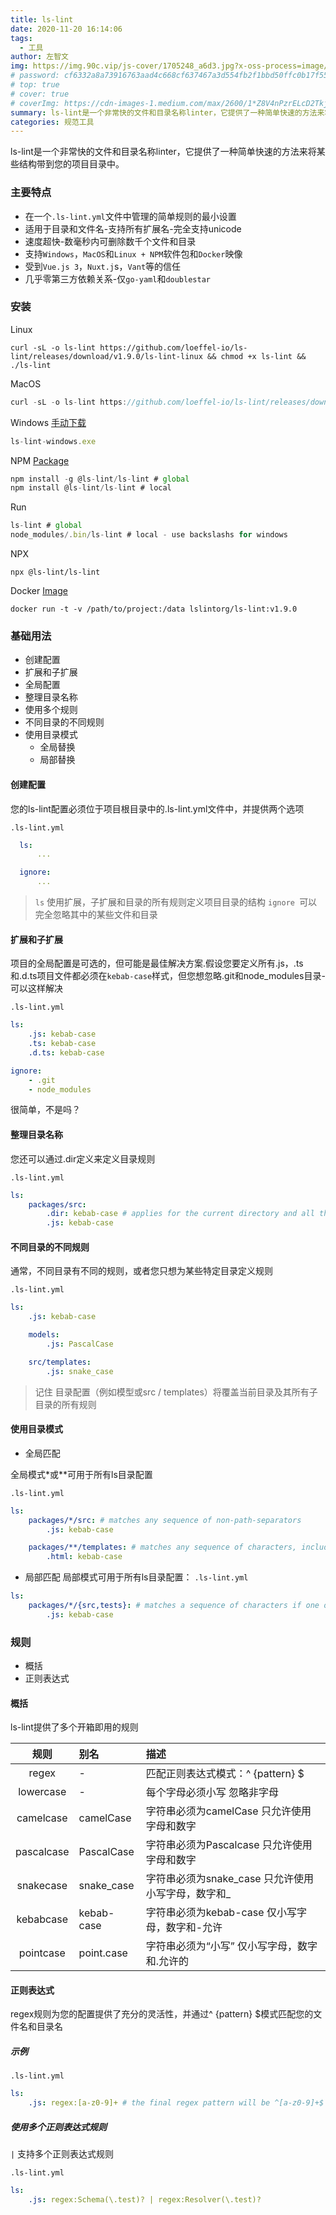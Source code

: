 ```yaml
---
title: ls-lint
date: 2020-11-20 16:14:06
tags:
  - 工具
author: 左智文
img: https://img.90c.vip/js-cover/1705248_a6d3.jpg?x-oss-process=image/format,webp
# password: cf6332a8a73916763aad4c668cf637467a3d554fb2f1bbd50ffc0b17f55129bc
# top: true
# cover: true
# coverImg: https://cdn-images-1.medium.com/max/2600/1*Z8V4nPzrELcD2Tkjy4DtNQ.png
summary: ls-lint是一个非常快的文件和目录名称linter，它提供了一种简单快速的方法来将某些结构带到您的项目目录中。
categories: 规范工具
---
```


ls-lint是一个非常快的文件和目录名称linter，它提供了一种简单快速的方法来将某些结构带到您的项目目录中。

### 主要特点

- 在一个`.ls-lint.yml`文件中管理的简单规则的最小设置
- 适用于目录和文件名-支持所有扩展名-完全支持unicode
- 速度超快-数毫秒内可删除数千个文件和目录
- 支持`Windows`，`MacOS`和`Linux + NPM`软件包和`Docker`映像
- 受到`Vue.js 3`，`Nuxt.j`s，`Vant`等的信任
- 几乎零第三方依赖关系-仅`go-yaml`和`doublestar`

### 安装

Linux

```bush
curl -sL -o ls-lint https://github.com/loeffel-io/ls-lint/releases/download/v1.9.0/ls-lint-linux && chmod +x ls-lint && ./ls-lint
```

MacOS

```js
curl -sL -o ls-lint https://github.com/loeffel-io/ls-lint/releases/download/v1.9.0/ls-lint-darwin && chmod +x ls-lint && ./ls-lint
```

Windows [手动下载](https://github.com/loeffel-io/ls-lint/releases/download/v1.9.0/ls-lint-windows.exe)

```js
ls-lint-windows.exe
```

NPM [Package](https://www.npmjs.com/package/@ls-lint/ls-lint)

```js
npm install -g @ls-lint/ls-lint # global
npm install @ls-lint/ls-lint # local
```

Run

```js
ls-lint # global
node_modules/.bin/ls-lint # local - use backslashs for windows
```

NPX

```bush
npx @ls-lint/ls-lint
```


Docker [Image](https://hub.docker.com/r/lslintorg/ls-lint)

```bush
docker run -t -v /path/to/project:/data lslintorg/ls-lint:v1.9.0
```

### 基础用法

- 创建配置
- 扩展和子扩展
- 全局配置
- 整理目录名称
- 使用多个规则
- 不同目录的不同规则
- 使用目录模式
  - 全局替换
  - 局部替换

#### 创建配置

您的ls-lint配置必须位于项目根目录中的.ls-lint.yml文件中，并提供两个选项

`.ls-lint.yml`

```yml
  ls:
      ...

  ignore:
      ...
```

> `ls` 使用扩展，子扩展和目录的所有规则定义项目目录的结构 `ignore `可以完全忽略其中的某些文件和目录

#### 扩展和子扩展

项目的全局配置是可选的，但可能是最佳解决方案.假设您要定义所有.js，.ts和.d.ts项目文件都必须在`kebab-case`样式，但您想忽略.git和node_modules目录-可以这样解决

`.ls-lint.yml`
```yml
ls:
    .js: kebab-case
    .ts: kebab-case
    .d.ts: kebab-case

ignore:
    - .git
    - node_modules
```

很简单，不是吗？

#### 整理目录名称

您还可以通过.dir定义来定义目录规则


`.ls-lint.yml`
```yml
ls:
    packages/src:
        .dir: kebab-case # applies for the current directory and all their subdirectories
        .js: kebab-case
```

#### 不同目录的不同规则

通常，不同目录有不同的规则，或者您只想为某些特定目录定义规则

`.ls-lint.yml`
```yml
ls:
    .js: kebab-case

    models:
        .js: PascalCase

    src/templates:
        .js: snake_case
```

> 记住 目录配置（例如模型或src / templates）将覆盖当前目录及其所有子目录的所有规则

#### 使用目录模式

- 全局匹配

全局模式*或**可用于所有ls目录配置

`.ls-lint.yml`
```yaml
ls:
    packages/*/src: # matches any sequence of non-path-separators
        .js: kebab-case

    packages/**/templates: # matches any sequence of characters, including path separators
        .html: kebab-case
```

- 局部匹配
局部模式可用于所有ls目录配置：
`.ls-lint.yml`
```yml
ls:
    packages/*/{src,tests}: # matches a sequence of characters if one of the comma-separated alternatives matches
        .js: kebab-case
```

### 规则

- 概括
- 正则表达式

#### 概括

ls-lint提供了多个开箱即用的规则

| 规则 | 别名 | 描述 |
| :---:  |:-- |:--    |
| regex | - | 匹配正则表达式模式：^ {pattern} $|
| lowercase | - |  每个字母必须小写 忽略非字母|
| camelcase | camelCase | 字符串必须为camelCase 只允许使用字母和数字|
| pascalcase | PascalCase| 字符串必须为Pascalcase 只允许使用字母和数字|
| snakecase | 	snake_case| 字符串必须为snake_case 只允许使用小写字母，数字和_|
| kebabcase | kebab-case | 字符串必须为kebab-case 仅小写字母，数字和-允许|
| pointcase | point.case| 字符串必须为“小写” 仅小写字母，数字和.允许的|

#### 正则表达式

regex规则为您的配置提供了充分的灵活性，并通过^ {pattern} $模式匹配您的文件名和目录名

##### 示例

`.ls-lint.yml`
```yml
ls:
    .js: regex:[a-z0-9]+ # the final regex pattern will be ^[a-z0-9]+$
```

##### 使用多个正则表达式规则

`|` 支持多个正则表达式规则

`.ls-lint.yml`
```yml
ls:
    .js: regex:Schema(\.test)? | regex:Resolver(\.test)?
```


